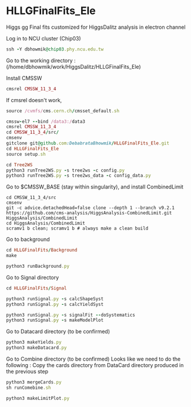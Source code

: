 # HLLGFinalFits_Ele
Higgs gg Final fits customized for HiggsDalitz analysis in electron channel


Log in to NCU cluster (Chip03) 
```ruby
ssh -Y dbhowmik@chip03.phy.ncu.edu.tw
```

Go to the working directory : (/home/dbhowmik/work/HiggsDalitz/HLLGFinalFits_Ele)

Install CMSSW

```ruby
cmsrel CMSSW_11_3_4
```

If cmsrel doesn't work, 

```ruby
source /cvmfs/cms.cern.ch/cmsset_default.sh
```
```ruby
cmssw-el7 --bind /data3:/data3
cmsrel CMSSW_11_3_4
cd CMSSW_11_3_4/src/
cmsenv 
gitclone git@github.com:DebabrataBhowmik/HLLGFinalFits_Ele.git
cd HLLGFinalFits_Ele
source setup.sh

cd Tree2WS
python3 runTree2WS.py -s tree2ws -c config.py
python3 runTree2WS.py -s tree2ws_data -c config_data.py 
```
Go to $CMSSW_BASE (stay within singularity), and install CombinedLimit

```
cd CMSSW_11_3_4/src
cmsenv
git -c advice.detachedHead=false clone --depth 1 --branch v9.2.1 https://github.com/cms-analysis/HiggsAnalysis-CombinedLimit.git HiggsAnalysis/CombinedLimit
cd HiggsAnalysis/CombinedLimit
scramv1 b clean; scramv1 b # always make a clean build
```
Go to background
```ruby
cd HLLGFinalFits/Background
make
```
```ruby
python3 runBackground.py
```
Go to Signal directory
```ruby
cd HLLGFinalFits/Signal

python3 runSignal.py -s calcShapeSyst
python3 runSignal.py -s calcYieldSyst

python3 runSignal.py -s signalFit --doSystematics
python3 runSignal.py -s makeModelPlot
```
Go to Datacard directory (to be confirmed)
```ruby
python3 makeYields.py
python3 makeDatacard.py
```


Go to Combine directory (to be confirmed)
Looks like we need to do the following :
Copy the cards directory from DataCard directory produced in the previous step
```ruby
python3 mergeCards.py
sh runComebine.sh

python3 makeLimitPlot.py
```

